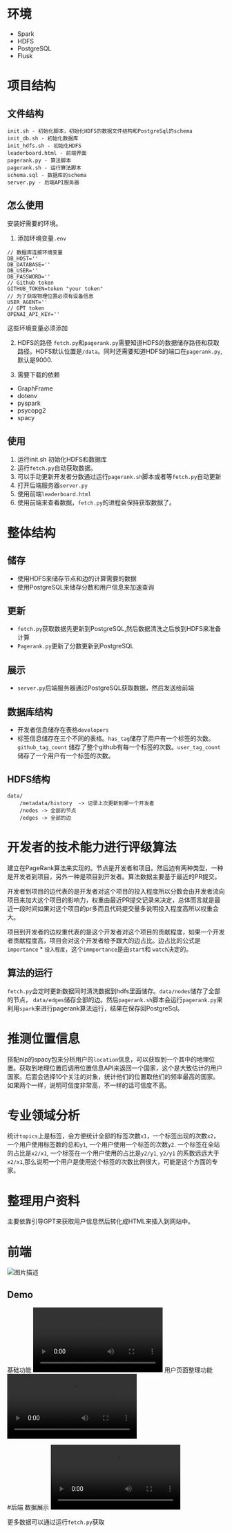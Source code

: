 # 环境
* Spark
* HDFS
* PostgreSQL
* Flusk

# 项目结构
## 文件结构
```
init.sh - 初始化脚本，初始化HDFS的数据文件结构和PostgreSql的schema
init_db.sh - 初始化数据库
init_hdfs.sh - 初始化HDFS
leaderboard.html - 前端界面
pagerank.py - 算法脚本
pagerank.sh - 运行算法脚本
schema.sql - 数据库的schema
server.py - 后端API服务器
```
## 怎么使用
安装好需要的环境。

1. 添加环境变量`.env`
```
// 数据库连接环境变量
DB_HOST='' 
DB_DATABASE=''
DB_USER=''
DB_PASSWORD=''
// Github token
GITHUB_TOKEN=token "your token"
// 为了获取物理位置必须有设备信息
USER_AGENT=''
// GPT token
OPENAI_API_KEY=''
```
这些环境变量必须添加

2. HDFS的路径
`fetch.py`和`pagerank.py`需要知道HDFS的数据储存路径和获取路径。HDFS默认位置是`/data`。同时还需要知道HDFS的端口在`pagerank.py`,默认是9000.

3. 需要下载的依赖
* GraphFrame
* dotenv
* pyspark
* psycopg2
* spacy


## 使用
1. 运行init.sh 初始化HDFS和数据库
2. 运行`fetch.py`自动获取数据。
3. 可以手动更新开发者分数通过运行`pagerank.sh`脚本或者等`fetch.py`自动更新
4. 打开后端服务器`server.py`
5. 使用前端`leaderboard.html`
6. 使用前端来查看数据，`fetch.py`的进程会保持获取数据了。
# 整体结构
## 储存
* 使用HDFS来储存节点和边的计算需要的数据
* 使用PostgreSQL来储存分数和用户信息来加速查询
## 更新
* `fetch.py`获取数据先更新到PostgreSQL,然后数据清洗之后放到HDFS来准备计算
* `Pagerank.py`更新了分数更新到PostgreSQL
## 展示
* `server.py`后端服务器通过PostgreSQL获取数据，然后发送给前端
## 数据库结构
* 开发者信息储存在表格`developers`
* 标签信息储存在三个不同的表格。`has_tag`储存了用户有一个标签的次数。`github_tag_count` 储存了整个github有每一个标签的次数。`user_tag_count `储存了一个用户有一个标签的次数。
## HDFS结构
```
data/
    /metadata/history  -> 记录上次更新到哪一个开发者
    /nodes -> 全部的节点
    /edges -> 全部的边
```
# 开发者的技术能力进行评级算法
建立在PageRank算法来实现的。节点是开发者和项目。然后边有两种类型，一种是开发者到项目，另外一种是项目到开发者。算法数据主要基于最近的PR提交。

开发者到项目的边代表的是开发者对这个项目的投入程度所以分数会由开发者流向项目来加大这个项目的影响力，权重由最近PR提交记录来决定，总体而言就是最近一段时间如果对这个项目的pr多而且代码提交量多说明投入程度高所以权重会大。

项目到开发者的边权重代表的是这个开发者对这个项目的贡献程度，如果一个开发者贡献程度高，项目会对这个开发者给予跟大的边占比。边占比的公式是`importance` * `投入程度`，这个`immportance`是由`start`和 `watch`决定的。

## 算法的运行
`fetch.py`会定时更新数据同时清洗数据到hdfs里面储存。`data/nodes`储存了全部的节点， `data/edges`储存全部的边。然后`pagerank.sh`脚本会运行`pagerank.py`来利用`spark`来进行pagerank算法运行，结果在保存回PostgreSql。

# 推测位置信息
搭配nlp的spacy包来分析用户的`location`信息，可以获取到一个其中的地理位置。获取到地理位置后调用位置信息API来返回一个国家，这个是大致估计的用户国家。后面会选择10个关注的对象，统计他们的位置取他们的频率最高的国家。如果两个一样，说明可信度非常高，不一样的话可信度不高。

# 专业领域分析
统计`topics`上是标签，会方便统计全部的标签次数`x1`，一个标签出现的次数`x2`，一个用户使用标签数的总和`y1`, 一个用户使用一个标签的次数`y2`. 一个标签在全站的占比是`x2/x1`, 一个标签在一个用户使用的占比是`y2/y1`, `y2/y1` 的系数远远大于`x2/x1`,那么说明一个用户是使用这个标签的次数比例很大，可能是这个方面的专家。

# 整理用户资料
主要依靠引导GPT来获取用户信息然后转化成HTML来插入到网站中。
# 前端
![图片描述](./img/display.png)
## Demo
基础功能
<video src="./img/基础功能.mp4" controls></video>
用户页面整理功能
<video src="./img/整理页面.mp4" controls></video>

#后端
数据展示
<video src="./img/数据.mp4" controls></video>

更多数据可以通过运行`fetch.py`获取